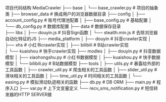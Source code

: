 项目代码结构
MediaCrawler
├── base 
│   └── base_crawler.py         # 项目的抽象类
├── browser_data                # 换成用户的浏览器数据目录 
├── config 
│   ├── account_config.py       # 账号代理池配置
│   ├── base_config.py          # 基础配置
│   └── db_config.py            # 数据库配置
├── data                        # 数据保存目录  
├── libs 
│   ├── douyin.js               # 抖音Sign函数
│   └── stealth.min.js          # 去除浏览器自动化特征的JS
├── media_platform
│   ├── douyin                  # 抖音crawler实现
│   ├── xhs                     # 小红书crawler实现
│   ├── bilibili                # B站crawler实现  
│   └── kuaishou                # 快手crawler实现
├── modles 
│   ├── douyin.py               # 抖音数据模型
│   ├── xiaohongshu.py          # 小红书数据模型
│   ├── kuaishou.py             # 快手数据模型
│   └── bilibili.py             # B站数据模型 
├── tools
│   ├── utils.py                # 暴露给外部的工具函数
│   ├── crawler_util.py         # 爬虫相关的工具函数
│   ├── slider_util.py          # 滑块相关的工具函数
│   ├── time_util.py            # 时间相关的工具函数
│   └── easing.py               # 模拟滑动轨迹相关的函数
├── db.py                       # DB ORM
├── main.py                     # 程序入口
├── var.py                      # 上下文变量定义
└── recv_sms_notification.py    # 短信转发器的HTTP SERVER接

